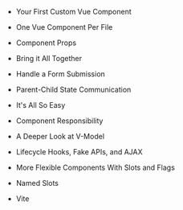 - Your First Custom Vue Component
- One Vue Component Per File
- Component Props
- Bring it All Together

- Handle a Form Submission
- Parent-Child State Communication

- It's All So Easy
- Component Responsibility
- A Deeper Look at V-Model
- Lifecycle Hooks, Fake APIs, and AJAX
- More Flexible Components With Slots and Flags
- Named Slots

- Vite
